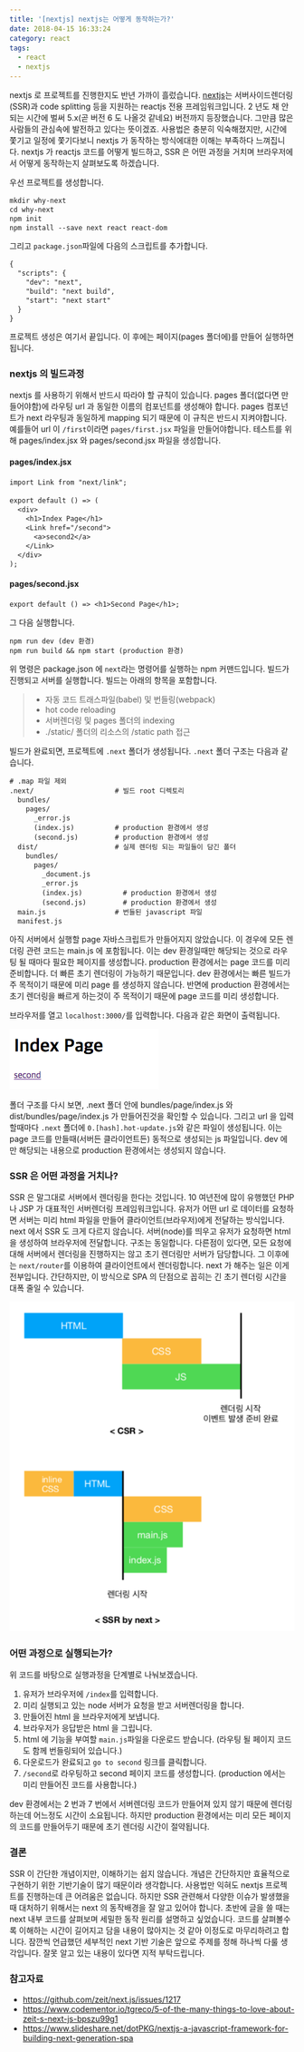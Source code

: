 ```yaml
---
title: '[nextjs] nextjs는 어떻게 동작하는가?'
date: 2018-04-15 16:33:24
category: react
tags:
  - react
  - nextjs
---
```


nextjs 로 프로젝트를 진행한지도 반년 가까이 흘렀습니다. [nextjs](https://github.com/zeit/next.js/)는 서버사이드렌더링(SSR)과 code splitting 등을 지원하는 reactjs 전용 프레임워크입니다. 2 년도 채 안되는 시간에 벌써 5.x(곧 버전 6 도 나올것 같네요) 버전까지 등장했습니다. 그만큼 많은 사람들의 관심속에 발전하고 있다는 뜻이겠죠. 사용법은 충분히 익숙해졌지만, 시간에 쫓기고 일정에 쫓기다보니 nextjs 가 동작하는 방식에대한 이해는 부족하다 느껴집니다. nextjs 가 reactjs 코드를 어떻게 빌드하고, SSR 은 어떤 과정을 거치며 브라우저에서 어떻게 동작하는지 살펴보도록 하겠습니다.

우선 프로젝트를 생성합니다.

```
mkdir why-next
cd why-next
npm init
npm install --save next react react-dom
```

그리고 `package.json`파일에 다음의 스크립트를 추가합니다.

```
{
  "scripts": {
    "dev": "next",
    "build": "next build",
    "start": "next start"
  }
}
```

프로젝트 생성은 여기서 끝입니다. 이 후에는 페이지(pages 폴더에)를 만들어 실행하면 됩니다.

### nextjs 의 빌드과정

nextjs 를 사용하기 위해서 반드시 따라야 할 규칙이 있습니다. pages 폴더(없다면 만들어야함)에 라우팅 url 과 동일한 이름의 컴포넌트를 생성해야 합니다. pages 컴포넌트가 next 라우팅과 동일하게 mapping 되기 때문에 이 규칙은 반드시 지켜야합니다. 예를들어 url 이 `/first`이라면 `pages/first.jsx` 파일을 만들어야합니다. 테스트를 위해 pages/index.jsx 와 pages/second.jsx 파일을 생성합니다.

#### pages/index.jsx

```
import Link from "next/link";

export default () => (
  <div>
    <h1>Index Page</h1>
    <Link href="/second">
      <a>second2</a>
    </Link>
  </div>
);
```

#### pages/second.jsx

```
export default () => <h1>Second Page</h1>;
```

그 다음 실행합니다.

```
npm run dev (dev 환경)
npm run build && npm start (production 환경)
```

위 명령은 package.json 에 `next`라는 명령어를 실행하는 npm 커맨드입니다. 빌드가 진행되고 서버를 실행합니다. 빌드는 아래의 항목을 포함합니다.

> - 자동 코드 트래스파일(babel) 및 번들링(webpack)
> - hot code reloading
> - 서버렌더링 및 pages 폴더의 indexing
> - ./static/ 폴더의 리소스의 /static path 접근

빌드가 완료되면, 프로젝트에 `.next` 폴더가 생성됩니다. `.next` 폴더 구조는 다음과 같습니다.

```
# .map 파일 제외
.next/                    # 빌드 root 디렉토리
  bundles/
    pages/
      _error.js
      (index.js)          # production 환경에서 생성
      (second.js)         # production 환경에서 생성
  dist/                   # 실제 렌더링 되는 파일들이 담긴 폴더
    bundles/
      pages/
        _document.js
        _error.js
        (index.js)          # production 환경에서 생성
        (second.js)         # production 환경에서 생성
  main.js                 # 번들된 javascript 파일
  manifest.js
```

아직 서버에서 실행할 page 자바스크립트가 만들어지지 않았습니다. 이 경우에 모든 렌더링 관련 코드는 main.js 에 포함됩니다. 이는 dev 환경일때만 해당되는 것으로 라우팅 될 때마다 필요한 페이지를 생성합니다. production 환경에서는 page 코드를 미리 준비합니다. 더 빠른 초기 렌더링이 가능하기 때문입니다. dev 환경에서는 빠른 빌드가 주 목적이기 때문에 미리 page 를 생성하지 않습니다. 반면에 production 환경에서는 초기 렌더링을 빠르게 하는것이 주 목적이기 때문에 page 코드를 미리 생성합니다.

브라우저를 열고 `localhost:3000/`를 입력합니다. 다음과 같은 화면이 출력됩니다.

![index](./index.png)

폴더 구조를 다시 보면, .next 폴더 안에 bundles/page/index.js 와 dist/bundles/page/index.js 가 만들어진것을 확인할 수 있습니다.
그리고 url 을 입력할때마다 `.next` 폴더에 `0.[hash].hot-update.js`와 같은 파일이 생성됩니다. 이는 page 코드를 만들때(서버든 클라이언트든) 동적으로 생성되는 js 파일입니다. dev 에만 해당되는 내용으로 production 환경에서는 생성되지 않습니다.

### SSR 은 어떤 과정을 거치나?

SSR 은 말그대로 서버에서 렌더링을 한다는 것입니다. 10 여년전에 많이 유행했던 PHP 나 JSP 가 대표적인 서버렌더링 프레임워크입니다. 유저가 어떤 url 로 데이터를 요청하면 서버는 미리 html 파일을 만들어 클라이언트(브라우저)에게 전달하는 방식입니다. next 에서 SSR 도 크게 다르지 않습니다. 서버(node)를 띄우고 유저가 요청하면 html 을 생성하여 브라우저에 전달합니다. 구조는 동일합니다. 다른점이 있다면, 모든 요청에 대해 서버에서 렌더링을 진행하지는 않고 초기 렌더링만 서버가 담당합니다. 그 이후에는 `next/router`를 이용하여 클라이언트에서 렌더링합니다. next 가 해주는 일은 이게 전부입니다. 간단하지만, 이 방식으로 SPA 의 단점으로 꼽히는 긴 초기 렌더링 시간을 대폭 줄일 수 있습니다.

![ssr](./ssr.png)

### 어떤 과정으로 실행되는가?

위 코드를 바탕으로 실행과정을 단계별로 나눠보겠습니다.

1. 유저가 브라우저에 `/index`를 입력합니다.
2. 미리 실행되고 있는 node 서버가 요청을 받고 서버렌더링을 합니다.
3. 만들어진 html 을 브라우저에게 보냅니다.
4. 브라우저가 응답받은 html 을 그립니다.
5. html 에 기능을 부여할 `main.js`파일을 다운로드 받습니다. (라우팅 될 페이지 코드도 함께 번들링되어 있습니다.)
6. 다운로드가 완료되고 `go to second` 링크를 클릭합니다.
7. `/second`로 라우팅하고 second 페이지 코드를 생성합니다. (production 에서는 미리 만들어진 코드를 사용합니다.)

dev 환경에서는 2 번과 7 번에서 서버렌더링 코드가 만들어져 있지 않기 때문에 렌더링하는데 어느정도 시간이 소요됩니다. 하지만 production 환경에서는 미리 모든 페이지의 코드를 만들어두기 때문에 초기 렌더링 시간이 절약됩니다.

### 결론

SSR 이 간단한 개념이지만, 이해하기는 쉽지 않습니다. 개념은 간단하지만 효율적으로 구현하기 위한 기반기술이 많기 때문이라 생각합니다. 사용법만 익혀도 nextjs 프로젝트를 진행하는데 큰 어려움은 없습니다. 하지만 SSR 관련해서 다양한 이슈가 발생했을때 대처하기 위해서는 next 의 동작배경을 잘 알고 있어야 합니다. 초반에 글을 쓸 때는 next 내부 코드를 살펴보며 세밀한 동작 원리를 설명하고 싶었습니다. 코드를 살펴볼수록 이해하는 시간이 길어지고 담을 내용이 많아지는 것 같아 이정도로 마무리하려고 합니다. 잠깐씩 언급했던 세부적인 next 기반 기술은 앞으로 주제를 정해 하나씩 다룰 생각입니다. 잘못 알고 있는 내용이 있다면 지적 부탁드립니다.

### 참고자료

- https://github.com/zeit/next.js/issues/1217
- https://www.codementor.io/tgreco/5-of-the-many-things-to-love-about-zeit-s-next-js-bpszu99g1
- https://www.slideshare.net/dotPKG/nextjs-a-javascript-framework-for-building-next-generation-spa

